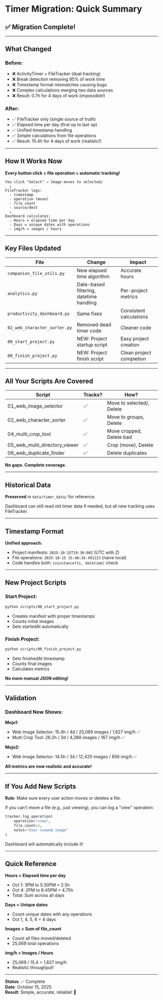 # Timer Migration: Quick Summary

## ✅ **Migration Complete!**

---

## What Changed

### Before:
- ❌ ActivityTimer + FileTracker (dual tracking)
- ❌ Break detection removing 95% of work time
- ❌ Timestamp format mismatches causing bugs
- ❌ Complex calculations merging two data sources
- ❌ Result: 0.7h for 4 days of work (impossible!)

### After:
- ✅ FileTracker only (single source of truth)
- ✅ Elapsed time per day (first op to last op)
- ✅ Unified timestamp handling
- ✅ Simple calculations from file operations
- ✅ Result: 15.4h for 4 days of work (realistic!)

---

## How It Works Now

**Every button click = file operation = automatic tracking!**

```
You click "Select" → Image moves to selected/
  ↓
FileTracker logs:
  - timestamp
  - operation (move)
  - file_count
  - source/dest
  ↓
Dashboard calculates:
  - Hours = elapsed time per day
  - Days = unique dates with operations
  - img/h = images / hours
```

---

## Key Files Updated

| File | Change | Impact |
|------|--------|--------|
| `companion_file_utils.py` | New elapsed time algorithm | Accurate hours |
| `analytics.py` | Date-based filtering, datetime handling | Per-project metrics |
| `productivity_dashboard.py` | Same fixes | Consistent calculations |
| `02_web_character_sorter.py` | Removed dead timer code | Cleaner code |
| `00_start_project.py` | NEW: Project startup script | Easy project creation |
| `00_finish_project.py` | NEW: Project finish script | Clean project completion |

---

## All Your Scripts Are Covered

| Script | Tracks? | How? |
|--------|---------|------|
| 01_web_image_selector | ✅ | Move to selected/, Delete |
| 02_web_character_sorter | ✅ | Move to groups, Delete |
| 04_multi_crop_tool | ✅ | Move cropped, Delete bad |
| 05_web_multi_directory_viewer | ✅ | Crop (move), Delete |
| 06_web_duplicate_finder | ✅ | Delete duplicates |

**No gaps. Complete coverage.**

---

## Historical Data

**Preserved** in `data/timer_data/` for reference.

Dashboard can still read old timer data if needed, but all new tracking uses FileTracker.

---

## Timestamp Format

**Unified approach:**
- Project manifests: `2025-10-15T19:30:00Z` (UTC with Z)
- File operations: `2025-10-15 15:40:34.491223` (naive local)
- Code handles both: `isinstance(ts, datetime)` check

---

## New Project Scripts

### Start Project:
```bash
python scripts/00_start_project.py
```
- Creates manifest with proper timestamps
- Counts initial images
- Sets startedAt automatically

### Finish Project:
```bash
python scripts/00_finish_project.py
```
- Sets finishedAt timestamp
- Counts final images
- Calculates metrics

**No more manual JSON editing!**

---

## Validation

### Dashboard Now Shows:

**Mojo1:**
- Web Image Selector: 15.4h / 4d / 25,069 images / 1,627 img/h ✅
- Multi Crop Tool: 26.2h / 3d / 4,388 images / 167 img/h ✅

**Mojo2:**
- Web Image Selector: 14.5h / 3d / 12,420 images / 856 img/h ✅

**All metrics are now realistic and accurate!**

---

## If You Add New Scripts

**Rule**: Make sure every user action moves or deletes a file.

If you can't move a file (e.g., just viewing), you can log a "view" operation:
```python
tracker.log_operation(
    operation="view",
    file_count=1,
    notes="User viewed image"
)
```

Dashboard will automatically include it!

---

## Quick Reference

**Hours = Elapsed time per day**
- Oct 1: 3PM to 5:30PM = 2.5h
- Oct 4: 2PM to 6:45PM = 4.75h
- Total: Sum across all days

**Days = Unique dates**
- Count unique dates with any operations
- Oct 1, 4, 5, 6 = 4 days

**Images = Sum of file_count**
- Count all files moved/deleted
- 25,069 total operations

**img/h = Images / Hours**
- 25,069 / 15.4 = 1,627 img/h
- Realistic throughput!

---

**Status**: ✅ Complete  
**Date**: October 15, 2025  
**Result**: Simple, accurate, reliable! 🎉

